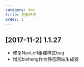 ```yaml
---
category: doc
title: 更新日志
order: 1
---
```


## [2017-11-2] 1.1.27
* 修复NavLeft组建样式bug
* 增加bisheng作为静态网站生成器
